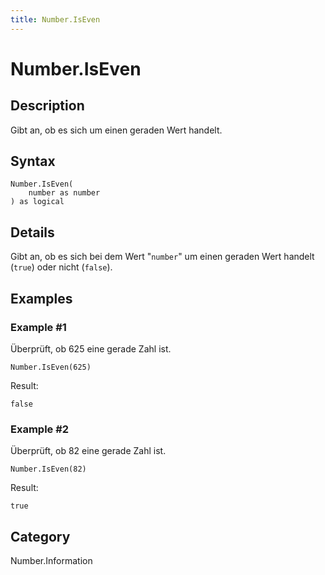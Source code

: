 ```yaml
---
title: Number.IsEven
---
```


# Number.IsEven


## Description

Gibt an, ob es sich um einen geraden Wert handelt.


## Syntax

```powerquery
Number.IsEven(
    number as number
) as logical
```


## Details

Gibt an, ob es sich bei dem Wert "<code>number</code>" um einen geraden Wert handelt (<code>true</code>) oder nicht (<code>false</code>).


## Examples

### Example #1 
Überprüft, ob 625 eine gerade Zahl ist.
```powerquery
Number.IsEven(625)
```

Result: 
```powerquery
false
```


### Example #2 
Überprüft, ob 82 eine gerade Zahl ist.
```powerquery
Number.IsEven(82)
```

Result: 
```powerquery
true
```




## Category
Number.Information
